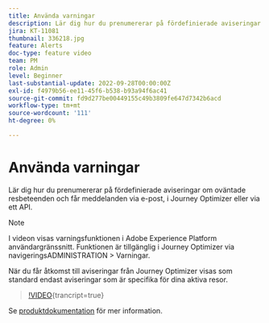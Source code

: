 ```yaml
---
title: Använda varningar
description: Lär dig hur du prenumererar på fördefinierade aviseringar om oväntade resbeteenden och får meddelanden via e-post, i Journey Optimizer eller via ett API.
jira: KT-11081
thumbnail: 336218.jpg
feature: Alerts
doc-type: feature video
team: PM
role: Admin
level: Beginner
last-substantial-update: 2022-09-28T00:00:00Z
exl-id: f4979b56-ee11-45f6-b538-b93a94f6ac41
source-git-commit: fd9d277be00449155c49b3809fe647d7342b6acd
workflow-type: tm+mt
source-wordcount: '111'
ht-degree: 0%

---
```


# Använda varningar

Lär dig hur du prenumererar på fördefinierade aviseringar om oväntade resbeteenden och får meddelanden via e-post, i Journey Optimizer eller via ett API.

>[!NOTE]
>
>I videon visas varningsfunktionen i Adobe Experience Platform användargränssnitt. Funktionen är tillgänglig i Journey Optimizer via navigeringsADMINISTRATION > Varningar.
>
>
>När du får åtkomst till aviseringar från Journey Optimizer visas som standard endast aviseringar som är specifika för dina aktiva resor.

>[!VIDEO](https://video.tv.adobe.com/v/336218?quality=12&learn=on){trancript=true}

Se [produktdokumentation](https://experienceleague.adobe.com/docs/journey-optimizer/using/reporting/alerts.html?lang=en) för mer information.
